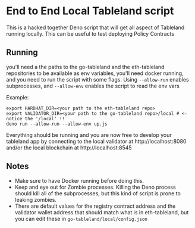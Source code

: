 # End to End Local Tableland script

This is a hacked together Deno script that will get all aspect of Tableland running locally.
This can be useful to test deploying Policy Contracts

## Running

you'll need a the paths to the go-tableland and the eth-tableland repositories to be available as env variables, you'll need docker running, and you need to run the script with some flags. Using `--allow-run` enables subprocesses, and `--allow-env` enables the script to read the env vars

Example:

```
export HARDHAT_DIR=<your path to the eth-tableland repo>
export VALIDATOR_DIR=<your path to the go-tableland repo>/local # <- notice the '/local' !!
deno run --allow-run --allow-env up.js
```

Everything should be running and you are now free to develop your tableland app by connecting to the local validator at http://localhost:8080 and/or the local blockchain at http://localhost:8545

## Notes

 - Make sure to have Docker running before doing this.
 - Keep and eye out for Zombie processes. Killing the Deno process should kill all of the subprocesses, but this kind of script is prone to leaking zombies.
 - There are default values for the registry contract address and the validator wallet address that should match what is in eth-tableland, but you can edit these in `go-tableland/local/config.json`
